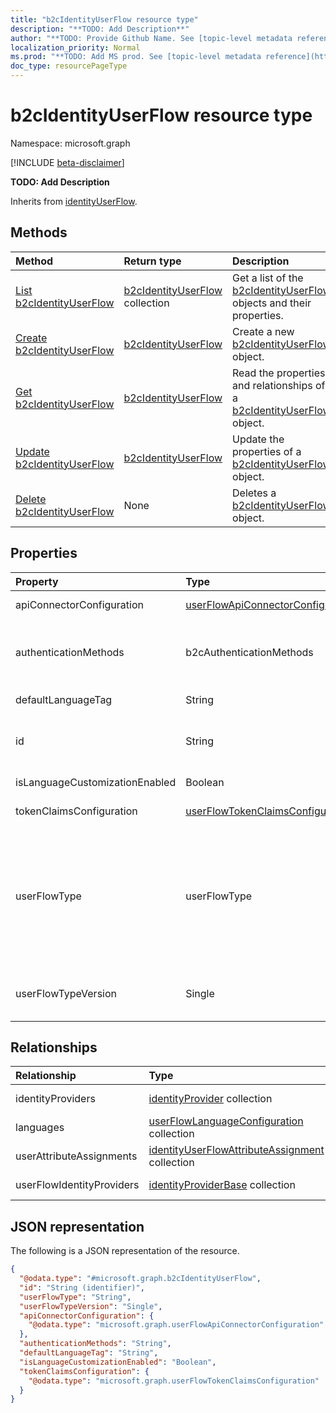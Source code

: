 ```yaml
---
title: "b2cIdentityUserFlow resource type"
description: "**TODO: Add Description**"
author: "**TODO: Provide Github Name. See [topic-level metadata reference](https://msgo.azurewebsites.net/add/document/guidelines/metadata.html#topic-level-metadata)**"
localization_priority: Normal
ms.prod: "**TODO: Add MS prod. See [topic-level metadata reference](https://msgo.azurewebsites.net/add/document/guidelines/metadata.html#topic-level-metadata)**"
doc_type: resourcePageType
---
```


# b2cIdentityUserFlow resource type

Namespace: microsoft.graph

[!INCLUDE [beta-disclaimer](../../includes/beta-disclaimer.md)]

**TODO: Add Description**


Inherits from [identityUserFlow](../resources/identityuserflow.md).

## Methods
|Method|Return type|Description|
|:---|:---|:---|
|[List b2cIdentityUserFlow](../api/b2cidentityuserflow-list.md)|[b2cIdentityUserFlow](../resources/b2cidentityuserflow.md) collection|Get a list of the [b2cIdentityUserFlow](../resources/b2cidentityuserflow.md) objects and their properties.|
|[Create b2cIdentityUserFlow](../api/b2cidentityuserflow-create.md)|[b2cIdentityUserFlow](../resources/b2cidentityuserflow.md)|Create a new [b2cIdentityUserFlow](../resources/b2cidentityuserflow.md) object.|
|[Get b2cIdentityUserFlow](../api/b2cidentityuserflow-get.md)|[b2cIdentityUserFlow](../resources/b2cidentityuserflow.md)|Read the properties and relationships of a [b2cIdentityUserFlow](../resources/b2cidentityuserflow.md) object.|
|[Update b2cIdentityUserFlow](../api/b2cidentityuserflow-update.md)|[b2cIdentityUserFlow](../resources/b2cidentityuserflow.md)|Update the properties of a [b2cIdentityUserFlow](../resources/b2cidentityuserflow.md) object.|
|[Delete b2cIdentityUserFlow](../api/b2cidentityuserflow-delete.md)|None|Deletes a [b2cIdentityUserFlow](../resources/b2cidentityuserflow.md) object.|

## Properties
|Property|Type|Description|
|:---|:---|:---|
|apiConnectorConfiguration|[userFlowApiConnectorConfiguration](../resources/userflowapiconnectorconfiguration.md)|**TODO: Add Description**|
|authenticationMethods|b2cAuthenticationMethods|**TODO: Add Description**. Possible values are: `emailWithPassword`, `userName`.|
|defaultLanguageTag|String|**TODO: Add Description**|
|id|String|**TODO: Add Description** Inherited from [entity](../resources/entity.md).|
|isLanguageCustomizationEnabled|Boolean|**TODO: Add Description**|
|tokenClaimsConfiguration|[userFlowTokenClaimsConfiguration](../resources/userflowtokenclaimsconfiguration.md)|**TODO: Add Description**|
|userFlowType|userFlowType|**TODO: Add Description** Inherited from [identityUserFlow](../resources/identityuserflow.md). Possible values are: `signUp`, `signIn`, `signUpOrSignIn`, `passwordReset`, `profileUpdate`, `resourceOwner`, `unknownFutureValue`.|
|userFlowTypeVersion|Single|**TODO: Add Description** Inherited from [identityUserFlow](../resources/identityuserflow.md).|

## Relationships
|Relationship|Type|Description|
|:---|:---|:---|
|identityProviders|[identityProvider](../resources/identityprovider.md) collection|**TODO: Add Description**|
|languages|[userFlowLanguageConfiguration](../resources/userflowlanguageconfiguration.md) collection|**TODO: Add Description**|
|userAttributeAssignments|[identityUserFlowAttributeAssignment](../resources/identityuserflowattributeassignment.md) collection|**TODO: Add Description**|
|userFlowIdentityProviders|[identityProviderBase](../resources/identityproviderbase.md) collection|**TODO: Add Description**|

## JSON representation
The following is a JSON representation of the resource.
<!-- {
  "blockType": "resource",
  "keyProperty": "id",
  "@odata.type": "microsoft.graph.b2cIdentityUserFlow",
  "baseType": "microsoft.graph.identityUserFlow",
  "openType": false
}
-->
``` json
{
  "@odata.type": "#microsoft.graph.b2cIdentityUserFlow",
  "id": "String (identifier)",
  "userFlowType": "String",
  "userFlowTypeVersion": "Single",
  "apiConnectorConfiguration": {
    "@odata.type": "microsoft.graph.userFlowApiConnectorConfiguration"
  },
  "authenticationMethods": "String",
  "defaultLanguageTag": "String",
  "isLanguageCustomizationEnabled": "Boolean",
  "tokenClaimsConfiguration": {
    "@odata.type": "microsoft.graph.userFlowTokenClaimsConfiguration"
  }
}
```

